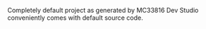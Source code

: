 Completely default project as generated by MC33816 Dev Studio conveniently comes with default source code.